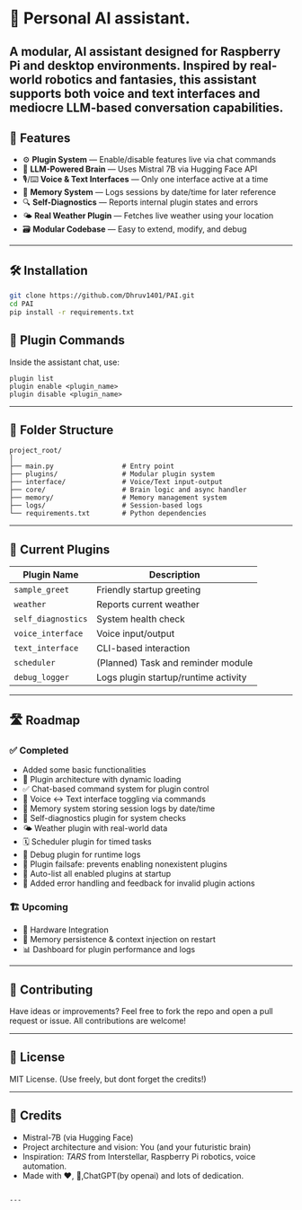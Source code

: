 # 🧠 Personal AI assistant.

 A modular, AI assistant designed for Raspberry Pi and desktop environments. Inspired by real-world robotics and fantasies, this assistant supports both voice and text interfaces and mediocre LLM-based conversation capabilities.
---

## 🚀 Features

- ⚙️ **Plugin System** — Enable/disable features live via chat commands
- 🧠 **LLM-Powered Brain** — Uses Mistral 7B via Hugging Face API
- 🎙️/⌨️ **Voice & Text Interfaces** — Only one interface active at a time
- 📝 **Memory System** — Logs sessions by date/time for later reference
- 🔍 **Self-Diagnostics** — Reports internal plugin states and errors
- 🌤️ **Real Weather Plugin** — Fetches live weather using your location
- 🗃️ **Modular Codebase** — Easy to extend, modify, and debug

---

## 🛠️ Installation

```bash
git clone https://github.com/Dhruv1401/PAI.git
cd PAI
pip install -r requirements.txt
```

## 🧩 Plugin Commands

Inside the assistant chat, use:

```
plugin list
plugin enable <plugin_name>
plugin disable <plugin_name>
```

---

## 📁 Folder Structure

```
project_root/
│
├── main.py                 # Entry point
├── plugins/                # Modular plugin system
├── interface/              # Voice/Text input-output
├── core/                   # Brain logic and async handler
├── memory/                 # Memory management system
├── logs/                   # Session-based logs
└── requirements.txt        # Python dependencies
```

---

## 🧠 Current Plugins

| Plugin Name       | Description                            |
|-------------------|----------------------------------------|
| `sample_greet`    | Friendly startup greeting              |
| `weather`         | Reports current weather                |
| `self_diagnostics`| System health check                    |
| `voice_interface` | Voice input/output                     |
| `text_interface`  | CLI-based interaction                  |
| `scheduler`       | (Planned) Task and reminder module     |
| `debug_logger`    | Logs plugin startup/runtime activity   |

---

## 🛣️ Roadmap

### ✅ **Completed**
- Added some basic functionalities
- 🔧 Plugin architecture with dynamic loading
- ✅ Chat-based command system for plugin control
- 🔀 Voice ↔ Text interface toggling via commands
- 🧠 Memory system storing session logs by date/time
- 🧪 Self-diagnostics plugin for system checks
- 🌤️ Weather plugin with real-world data
- 🗓️ Scheduler plugin for timed tasks
- 🐞 Debug plugin for runtime logs
- 📃 Plugin failsafe: prevents enabling nonexistent plugins
- 📝 Auto-list all enabled plugins at startup
- 💬 Added error handling and feedback for invalid plugin actions

### 🏗️ **Upcoming**
- 🛞 Hardware Integration
- 💾 Memory persistence & context injection on restart
- 📊 Dashboard for plugin performance and logs


---

## 🤝 Contributing

Have ideas or improvements? Feel free to fork the repo and open a pull request or issue. All contributions are welcome!

---

## 📜 License

MIT License.
(Use freely, but dont forget the credits!)

---

## 🙌 Credits

- Mistral-7B (via Hugging Face)
- Project architecture and vision: You (and your futuristic brain)
- Inspiration: *TARS* from Interstellar, Raspberry Pi robotics, voice automation.
- Made with ❤️, 🧠,ChatGPT(by openai) and lots of dedication.
```

---

